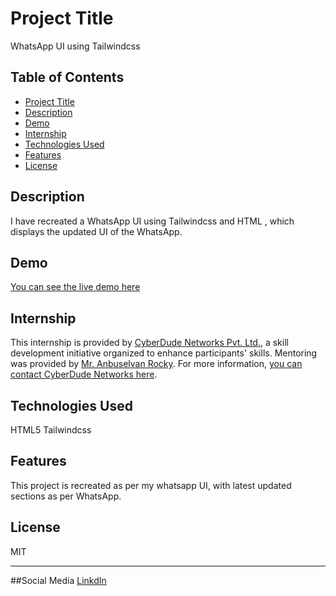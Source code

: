 # Project Title

WhatsApp UI using Tailwindcss

## Table of Contents
- [Project Title](#project-title)
- [Description](#description)
- [Demo](#demo)
- [Internship](#internship)
- [Technologies Used](#technologies-used)
- [Features](#features)
- [License](#license)


## Description

I have recreated a WhatsApp UI using Tailwindcss and HTML , which displays the updated UI of the WhatsApp.

## Demo

[You can see the live demo here](https://kishorekumar-kp.github.io/Whatsapp-ui-template/index.html)

## Internship

This internship is provided by [CyberDude Networks Pvt. Ltd.](https://youtube.com/cyberdudenetworks), a skill development initiative organized to enhance participants' skills. Mentoring was provided by [Mr. Anbuselvan Rocky](https://instagram.com/anbuselvanrocky). For more information, [you can contact CyberDude Networks here](https://cyberdudenetworks.com).

## Technologies Used

HTML5
Tailwindcss

## Features

This project is recreated as per my whatsapp UI, with latest updated sections as per WhatsApp.

## License

MIT


---
##Social Media
[LinkdIn](https://www.linkedin.com/in/kishorekumar-kp/)












